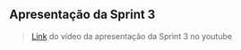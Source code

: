 ## Apresentação da Sprint 3

> [Link](https://youtu.be/xrZybTZ_iy0) do vídeo da apresentação da Sprint 3 no youtube 
